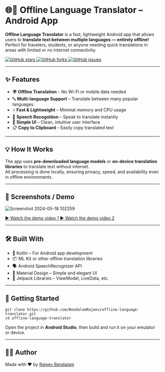 <h1>🌐📱 Offline Language Translator – Android App</h1>

<p><strong>Offline Language Translator</strong> is a fast, lightweight Android app that allows users to <strong>translate text between multiple languages — entirely offline!</strong><br>
Perfect for travelers, students, or anyone needing quick translations in areas with limited or no internet connectivity.</p>

<p>
  <a href="https://github.com/BendalamRajeev/offline-language-translator/stargazers">
    <img src="https://img.shields.io/github/stars/BendalamRajeev/offline-language-translator?style=social" alt="GitHub stars">
  </a>
  <a href="https://github.com/BendalamRajeev/offline-language-translator/network">
    <img src="https://img.shields.io/github/forks/BendalamRajeev/offline-language-translator?style=social" alt="GitHub forks">
  </a>
  <a href="https://github.com/BendalamRajeev/offline-language-translator/issues">
    <img src="https://img.shields.io/github/issues/BendalamRajeev/offline-language-translator" alt="GitHub issues">
  </a>
</p>

<hr>

<h2>✨ Features</h2>
<ul>
  <li>🌍 <strong>Offline Translation</strong> – No Wi-Fi or mobile data needed</li>
  <li>🔤 <strong>Multi-language Support</strong> – Translate between many popular languages</li>
  <li>⚡ <strong>Fast & Lightweight</strong> – Minimal memory and CPU usage</li>
  <li>🎤 <strong>Speech Recognition</strong> – Speak to translate instantly</li>
  <li>🧠 <strong>Simple UI</strong> – Clean, intuitive user interface</li>
  <li>📋 <strong>Copy to Clipboard</strong> – Easily copy translated text</li>
</ul>

<hr>

<h2>💡 How It Works</h2>
<p>The app uses <strong>pre-downloaded language models</strong> or <strong>on-device translation libraries</strong> to translate text without internet.<br>
All processing is done locally, ensuring privacy, speed, and availability even in offline environments.</p>

<hr>

<h2>📸 Screenshots / Demo</h2>

![Screenshot 2024-05-18 102259](https://github.com/user-attachments/assets/46cf952a-c451-43bf-880a-a890e9810732)

[▶️ Watch the demo video 1](https://github.com/BendalamRajeev/offline-language-translator/raw/main/assets/demo1.webm)
[▶️ Watch the demo video 2](https://github.com/BendalamRajeev/offline-language-translator/raw/main/assets/demo.webm)

<hr>

<h2>🛠️ Built With</h2>
<ul>
  <li>🧩 Kotlin – For Android app development</li>
  <li>📦 ML Kit or other offline translation libraries</li>
  <li>🗣️ Android SpeechRecognizer API</li>
  <li>🎨 Material Design – Simple and elegant UI</li>
  <li>📁 Jetpack Libraries – ViewModel, LiveData, etc.</li>
</ul>

<hr>

<h2>🚀 Getting Started</h2>

<pre><code>git clone https://github.com/BendalamRajeev/offline-language-translator.git
cd offline-language-translator
</code></pre>
<p>Open the project in <strong>Android Studio</strong>, then build and run it on your emulator or device.</p>

<hr>

<h2>👨‍💻 Author</h2>
<p>Made with ❤️ by <a href="https://github.com/BendalamRajeev">Rajeev Bendalam</a></p>

